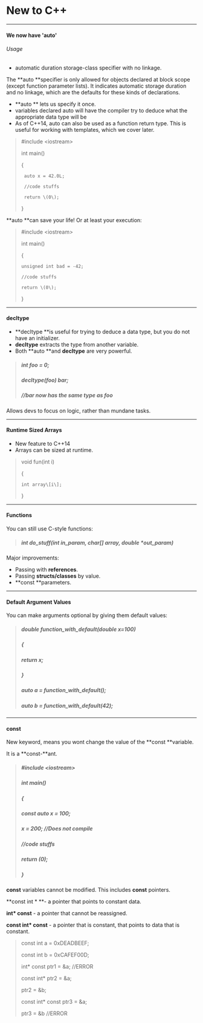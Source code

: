 # New to C++

---

#### **We now have 'auto'**

###### Usage

* automatic duration storage-class specifier with no linkage.

The **auto **specifier is only allowed for objects declared at block scope \(except function parameter lists\). It indicates automatic storage duration and no linkage, which are the defaults for these kinds of declarations.

* **auto ** lets us specify it once.
* variables declared auto will have the compiler try to deduce what the appropriate data type will be
* As of C++14, auto can also be used as a function return type. This is useful for working with templates, which we cover later.

> \#include &lt;iostream&gt;
>
> int main\(\)
>
> {
>
> ```
>  auto x = 42.0L;
>
>  //code stuffs
>
>  return \(0\);
> ```
>
> }

**auto **can save your life! Or at least your execution:

> \#include &lt;iostream&gt;
>
> int main\(\)
>
> {
>
> ```
> unsigned int bad = -42;
>
> //code stuffs
>
> return \(0\);
> ```
>
> }

---

#### decltype

* **decltype **is useful for trying to deduce a data type, but you do not have an initializer.
* **decltype** extracts the type from another variable.
* Both **auto **and **decltype** are very powerful.

> ##### int foo = 0;
>
> ##### decltype\(foo\) bar;
>
> ##### //bar now has the same type as foo

Allows devs to focus on logic, rather than mundane tasks.

---

#### Runtime Sized Arrays

* New feature to C++14
* Arrays can be sized at runtime.

> void fun\(int i\)
>
> {
>
> ```
> int array\[i\];
> ```
>
> }

---

#### Functions

You can still use C-style functions:

> ##### int do\_stuff\(int in\_param, char\[\] array, double \*out\_param\)

Major improvements:

* Passing with **references**.
* Passing **structs/classes** by value.
* **const **parameters.

---

#### Default Argument Values

You can make arguments optional by giving them default values:

> ##### double function\_with\_default\(double x=100\)
>
> ##### {
>
> ##### return x;
>
> ##### }
>
> ##### auto a = function\_with\_default\(\);
>
> ##### auto b = function\_with\_default\(42\);

---

#### const

New keyword, means you wont change the value of the **const **variable.

It is a **const-**ant.

> ##### \#include &lt;iostream&gt;
>
> ##### int main\(\)
>
> ##### {
>
> #####     const auto x = 100;
>
> #####     x = 200;     //Does not compile
>
> #####     //code stuffs
>
> #####     return \(0\);
>
> ##### }

**const** variables cannot be modified. This includes **const** pointers.

**const int \* **- a pointer that points to constant data.

**int\* const** - a pointer that cannot be reassigned.

**const int\* const** - a pointer that is constant, that points to data that is constant.

> const int a = 0xDEADBEEF;
>
> const int b = 0xCAFEF00D;
>
> int\* const ptr1 = &a;    //ERROR
>
> const int\* ptr2 = &a;
>
> ptr2 = &b;
>
> const int\* const ptr3 = &a;
>
> ptr3 = &b    //ERROR



